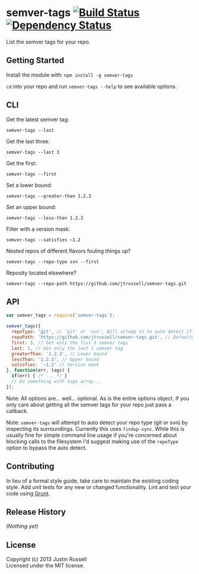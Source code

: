 # semver-tags [![Build Status](https://secure.travis-ci.org/jtrussell/semver-tags.png?branch=master)](http://travis-ci.org/jtrussell/semver-tags) [![Dependency Status](https://david-dm.org/jtrussell/semver-tags.png)](https://david-dm.org/jtrussell/semver-tags)

List the semver tags for your repo.

## Getting Started
Install the module with: `npm install -g semver-tags`

`cd` into your repo and run `semver-tags --help` to see available options.

## CLI
Get the latest semver tag:

`semver-tags --last`

Get the last three:

`semver-tags --last 3`

Get the first:

`semver-tags --first`

Set a lower bound:

`semver-tags --greater-than 1.2.3`

Set an upper bound:

`semver-tags --less-than 1.2.3`

Filter with a version mask:

`semver-tags --satisfies ~1.2`

Nested repos of different flavors fouling things up?

`semver-tags --repo-type svn --first`

Reposity located elsewhere?

`semver-tags --repo-path https://github.com/jtrussell/semver-tags.git`

## API
```javascript
var semver_tags = require('semver-tags');

semver_tags({
  repoType: 'git', // 'git' or 'svn', Will attemp to to auto detect if omitted
  repoPath: 'https://github.com/jtrussell/semver-tags.git', // Defaults to cwd
  first: 3, // Get only the fist 3 semver tags
  last: 1, // Get only the last 1 semver tag
  greaterThan: '1.2.3', // Lower bound
  lessThan: '1.2.3', // Upper bound
  satisfies: '~1.2' // Version mask
}, function(err, tags) {
  if(err) { /* ... */ }
  // Do something with tags array...
});
```

Note: All options are... well... optional. As is the entire options object. If
you only care about getting all the semver tags for your repo just pass a
callback.

Note: `semver-tags` will attempt to auto detect your repo type (git or svn) by
inspecting its surroundings. Currently this uses `findup-sync`. While this is
usually fine for simple command line usage if you're concerned about blocking
calls to the filesystem I'd suggest making use of the `repoType` option to bypass
the auto detect.

## Contributing
In lieu of a formal style guide, take care to maintain the existing coding style. Add unit tests for any new or changed functionality. Lint and test your code using [Grunt](http://gruntjs.com/).

## Release History
_(Nothing yet)_

## License
Copyright (c) 2013 Justin Russell  
Licensed under the MIT license.
